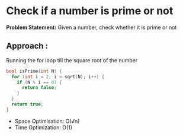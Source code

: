 # Check if a number is prime or not
**Problem Statement:** Given a number, check whether it is prime or not

## Approach :
Running the for loop till the square root of the number
```c++
bool isPrime(int N) {
  for (int i = 2; i < sqrt(N); i++) {
    if (N % i == 0) {
      return false;
    }
  }
  return true;
}
```
- Space Optimisation: O(√n)
- Time Optimization: O(1)
